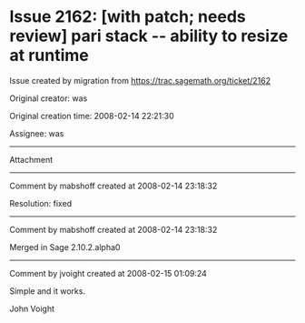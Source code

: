 # Issue 2162: [with patch; needs review] pari stack -- ability to resize at runtime

Issue created by migration from https://trac.sagemath.org/ticket/2162

Original creator: was

Original creation time: 2008-02-14 22:21:30

Assignee: was




---

Attachment


---

Comment by mabshoff created at 2008-02-14 23:18:32

Resolution: fixed


---

Comment by mabshoff created at 2008-02-14 23:18:32

Merged in Sage 2.10.2.alpha0


---

Comment by jvoight created at 2008-02-15 01:09:24

Simple and it works.

John Voight
